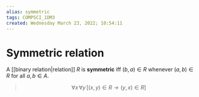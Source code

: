 ```yaml
---
alias: symmetric
tags: COMPSCI_1DM3
created: Wednesday March 23, 2022; 10:54:11 
---
```

# Symmetric relation
A [[binary relation|relation]] $R$ is **symmetric** iff $(b, a)\in R$ whenever $(a,b)\in  R$ for all $a,b\in A$. 

> $$\forall x\,\forall y\,[(x,y)\in R\rightarrow (y,x)\in R]$$